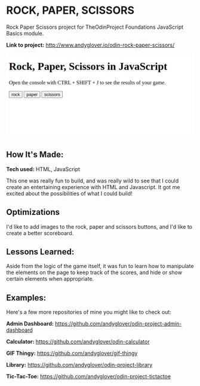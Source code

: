 # ROCK, PAPER, SCISSORS
Rock Paper Scissors project for TheOdinProject Foundations JavaScript Basics module.

**Link to project:** http://www.andyglover.io/odin-rock-paper-scissors/

![Thumbnail](./img/project-screenshot.png "screenshot of andyglover.dev")

## How It's Made:

**Tech used:** HTML, JavaScript

This one was really fun to build, and was really wild to see that I could create an entertaining experience with HTML and Javascript. It got me excited about the possibilities of what I could build!

## Optimizations

I'd like to add images to the rock, paper and scissors buttons, and I'd like to create a better scoreboard.

## Lessons Learned:

Aside from the logic of the game itself, it was fun to learn how to manipulate the elements on the page to keep track of the scores, and hide or show certain elements when appropriate.

## Examples:
Here's a few more repositories of mine you might like to check out:

**Admin Dashboard:** https://github.com/andyglover/odin-project-admin-dashboard

**Calculator:** https://github.com/andyglover/odin-calculator

**GIF Thingy:** https://github.com/andyglover/gif-thingy

**Library:** https://github.com/andyglover/odin-project-library

**Tic-Tac-Toe:** https://github.com/andyglover/odin-project-tictactoe